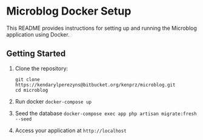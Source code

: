 # Microblog Docker Setup

This README provides instructions for setting up and running the Microblog application using Docker.

## Getting Started

1. Clone the repository:
   ```
   git clone https://kendarylperezyns@bitbucket.org/kenprz/microblog.git
   cd microblog
   ```
2. Run docker
   `docker-compose up`
3. Seed the database
    `docker-compose exec app php artisan migrate:fresh --seed`

4. Access your application at `http://localhost`